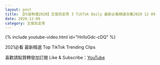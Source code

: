 ```yaml
---
layout: post
title: 【抖音熱搜2020】王俊凯走秀 3 TikTok Daily 最新必看精選合集2020 12 09
date: 2020-12-09
category: 王俊凯走秀
---
```


{% include youtube-video.html id="Hn1oGdc-cDQ" %}

2021必看 最新精選 Top TikTok Trending Clips

喜歡請點贊轉發加訂閱 Like & Subscribe：[YouTube](https://www.youtube.com/channel/UCAoR7VcanIPd04uEq_GIylA/videos)

